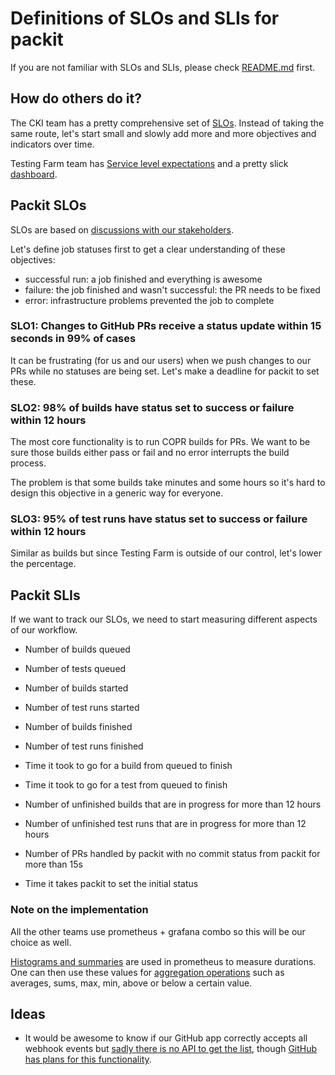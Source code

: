 # Definitions of SLOs and SLIs for packit

If you are not familiar with SLOs and SLIs, please check [README.md](./README.md) first.

## How do others do it?

The CKI team has a pretty comprehensive set of
[SLOs](https://cki-project.org/docs/hacking/rfcs/cki-004-slo/#created-slos-based-on-the-feedback).
Instead of taking the same route, let's start small and slowly add more and
more objectives and indicators over time.

Testing Farm team has [Service level
expectations](https://docs.google.com/document/d/1iHK3v_tCK4w-F82ZvUEO3xHcNv78tkR31w3oF-zpi1Q/edit#heading=h.26gd46u8e15q)
and a pretty slick
[dashboard](http://grafana-latest-osci-infra.cloud.privileged.psi.redhat.com/d/VXwH27XMk/rhel-infrastructure-and-service-health?orgId=1).

## Packit SLOs

SLOs are based on [discussions with our stakeholders](users-expectations.md).

Let's define job statuses first to get a clear understanding of these objectives:

- successful run: a job finished and everything is awesome
- failure: the job finished and wasn't successful: the PR needs to be fixed
- error: infrastructure problems prevented the job to complete

### SLO1: Changes to GitHub PRs receive a status update within 15 seconds in 99% of cases

It can be frustrating (for us and our users) when we push changes to our PRs
while no statuses are being set. Let's make a deadline for packit to set these.

### SLO2: 98% of builds have status set to success or failure within 12 hours

The most core functionality is to run COPR builds for PRs. We want to be sure
those builds either pass or fail and no error interrupts the build process.

The problem is that some builds take minutes and some hours so it's hard to
design this objective in a generic way for everyone.

### SLO3: 95% of test runs have status set to success or failure within 12 hours

Similar as builds but since Testing Farm is outside of our control, let's lower
the percentage.

## Packit SLIs

If we want to track our SLOs, we need to start measuring different aspects of our workflow.

- Number of builds queued

- Number of tests queued

- Number of builds started

- Number of test runs started

- Number of builds finished

- Number of test runs finished

- Time it took to go for a build from queued to finish

- Time it took to go for a test from queued to finish

- Number of unfinished builds that are in progress for more than 12 hours

- Number of unfinished test runs that are in progress for more than 12 hours

- Number of PRs handled by packit with no commit status from packit for more than 15s

- Time it takes packit to set the initial status

### Note on the implementation

All the other teams use prometheus + grafana combo so this will be our choice
as well.

[Histograms and
summaries](https://prometheus.io/docs/concepts/metric_types/#histogram) are
used in prometheus to measure durations. One can then use these values for
[aggregation operations](https://prometheus.io/docs/practices/histograms/) such
as averages, sums, max, min, above or below a certain value.

## Ideas

- It would be awesome to know if our GitHub app correctly accepts all webhook
  events but [sadly there is no API to get the
  list](https://docs.github.com/en/rest/reference/apps#webhooks), though
  [GitHub has plans for this
  functionality](https://github.com/github/roadmap/issues/125).
